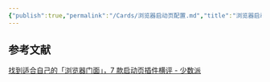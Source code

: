 ```yaml
---
{"publish":true,"permalink":"/Cards/浏览器启动页配置.md","title":"浏览器启动页配置","created":"2022-09-22","modified":"2023-03-14","published":"2025-07-29T23:04:00.446+08:00","cssclasses":""}
---
```



## 参考文献

[找到适合自己的「浏览器门面」，7 款启动页插件横评 - 少数派](https://sspai.com/post/75591)